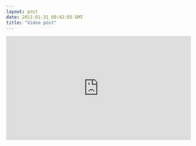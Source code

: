 ```yaml
---
layout: post
date: 2011-01-31 00:42:03 GMT
title: "Video post"
---
```

<iframe src="https://player.vimeo.com/video/19116573?title=0&byline=0&portrait=0" width="500" height="281" frameborder="0" title="Iron and Wine | Tree by the river | A Take Away Show" webkitallowfullscreen mozallowfullscreen allowfullscreen></iframe>

<p> </p>